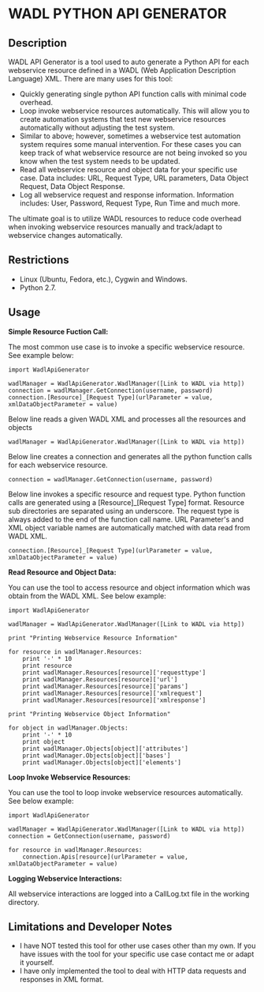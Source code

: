 WADL PYTHON API GENERATOR
=============

Description
-------
WADL API Generator is a tool used to auto generate a Python API for each webservice resource defined in a WADL (Web Application Description Language) XML. There are many uses for this tool:

 *  Quickly generating single python API function calls with minimal code overhead.
 *  Loop invoke webservice resources automatically. This will allow you to create automation systems that test new webservice resources automatically without adjusting the test system.
 *  Similar to above; however, sometimes a webservice test automation system requires some manual intervention. For these cases you can keep track of what webservice resource are not being invoked so you know when the test system needs to be updated.
 *  Read all webservice resource and object data for your specific use case. Data includes: URL, Request Type, URL parameters, Data Object Request, Data Object Response.
 *  Log all webservice request and response information. Information includes: User, Password, Request Type, Run Time and much more.

The ultimate goal is to utilize WADL resources to reduce code overhead when invoking webservice resources manually and track/adapt to webservice changes automatically.

Restrictions
-------
 *  Linux (Ubuntu, Fedora, etc.), Cygwin and Windows.
 *  Python 2.7.

Usage
-------
<b>Simple Resource Fuction Call:</b>

The most common use case is to invoke a specific webservice resource. See example below:

```
import WadlApiGenerator

wadlManager = WadlApiGenerator.WadlManager([Link to WADL via http])
connection = wadlManager.GetConnection(username, password)
connection.[Resource]_[Request Type](urlParameter = value, xmlDataObjectParameter = value)
```

Below line reads a given WADL XML and processes all the resources and objects
```
wadlManager = WadlApiGenerator.WadlManager([Link to WADL via http])
```

Below line creates a connection and generates all the python function calls for each webservice resource.
```
connection = wadlManager.GetConnection(username, password)
```

Below line invokes a specific resource and request type. Python function calls are generated using a [Resource]_[Request Type] format. Resource sub directories are separated using an underscore. The request type is always added to the end of the function call name. URL Parameter's and XML object variable names are automatically matched with data read from WADL XML.
```
connection.[Resource]_[Request Type](urlParameter = value, xmlDataObjectParameter = value)
```

<b>Read Resource and Object Data:</b>

You can use the tool to access resource and object information which was obtain from the WADL XML. See below example:

```
import WadlApiGenerator

wadlManager = WadlApiGenerator.WadlManager([Link to WADL via http])

print "Printing Webservice Resource Information"

for resource in wadlManager.Resources:
    print '-' * 10
    print resource
    print wadlManager.Resources[resource]['requesttype']
    print wadlManager.Resources[resource]['url']
    print wadlManager.Resources[resource]['params']
    print wadlManager.Resources[resource]['xmlrequest']
    print wadlManager.Resources[resource]['xmlresponse']

print "Printing Webservice Object Information"

for object in wadlManager.Objects:
    print '-' * 10
    print object
    print wadlManager.Objects[object]['attributes']
    print wadlManager.Objects[object]['bases']
    print wadlManager.Objects[object]['elements']
```

<b>Loop Invoke Webservice Resources:</b>

You can use the tool to loop invoke webservice resources automatically. See below example: 

```
import WadlApiGenerator

wadlManager = WadlApiGenerator.WadlManager([Link to WADL via http])
connection = GetConnection(username, password)

for resource in wadlManager.Resources:
    connection.Apis[resource](urlParameter = value, xmlDataObjectParameter = value)
```

<b>Logging Webservice Interactions:</b>

All webservice interactions are logged into a CallLog.txt file in the working directory.

Limitations and Developer Notes
-------

 *  I have NOT tested this tool for other use cases other than my own. If you have issues with the tool for your specific use case contact me or adapt it yourself.
 *  I have only implemented the tool to deal with HTTP data requests and responses in XML format.
